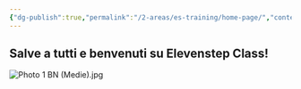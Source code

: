 ```yaml
---
{"dg-publish":true,"permalink":"/2-areas/es-training/home-page/","contentClasses":"center","tags":["gardenEntry"]}
---
```



## Salve a tutti e benvenuti su Elevenstep Class!

![Photo 1 BN (Medie).jpg](/img/user/3.%20Resources/Images/Photo%201%20BN%20(Medie).jpg)